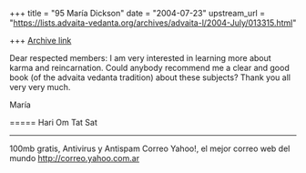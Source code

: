 +++
title = "95 María Dickson"
date = "2004-07-23"
upstream_url = "https://lists.advaita-vedanta.org/archives/advaita-l/2004-July/013315.html"

+++
[Archive link](https://lists.advaita-vedanta.org/archives/advaita-l/2004-July/013315.html)

Dear respected members:
I am very interested in learning more about karma and
reincarnation. Could anybody recommend me a clear and
good book (of the advaita vedanta tradition) about
these subjects?
Thank you all very very much.

María

=====
Hari Om Tat Sat





___________________________________________________________
100mb gratis, Antivirus y Antispam
Correo Yahoo!, el mejor correo web del mundo
http://correo.yahoo.com.ar

